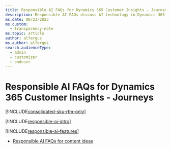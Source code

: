 ```yaml
---
title: Responsible AI FAQs for Dynamics 365 Customer Insights - Journeys
description: Responsible AI FAQs discuss AI technology in Dynamics 365 Customer Insights - Journeys and the key considerations for making use of this technology responsibly.
ms.date: 08/23/2023
ms.custom: 
  - transparency-note
ms.topic: article
author: alfergus
ms.author: alfergus
search.audienceType: 
  - admin
  - customizer
  - enduser
---
```


# Responsible AI FAQs for Dynamics 365 Customer Insights - Journeys

[!INCLUDE[consolidated-sku-rtm-only](../includes/consolidated-sku-rtm-only.md)]

[!INCLUDE[responsible-ai-intro](../includes/responsible-ai-intro.md)]

[!INCLUDE[responsible-ai-features](../includes/responsible-ai-features.md)]

- [Responsible AI FAQs for content ideas](faqs-content-ideas.md)
<!--- - [Responsible AI FAQs for query assist](faqs-query-assist.md) -->
